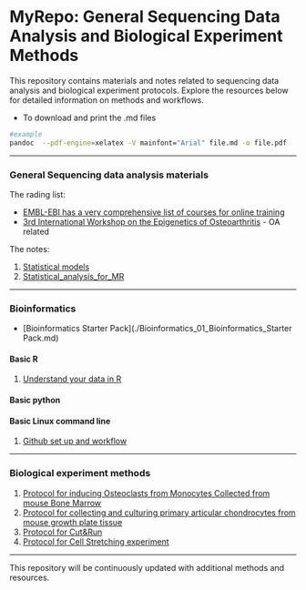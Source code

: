 # MyRepo: General Sequencing Data Analysis and Biological Experiment Methods

This repository contains materials and notes related to sequencing data analysis and biological experiment protocols. Explore the resources below for detailed information on methods and workflows.
* To download and print the .md files
```bash
#example
pandoc  --pdf-engine=xelatex -V mainfont="Arial" file.md -o file.pdf 
```
---

### General Sequencing data analysis materials 
The rading list:
* [EMBL-EBI has a very comprehensive list of courses for online training](https://www.ebi.ac.uk/training/on-demand)
* [3rd International Workshop on the Epigenetics of Osteoarthritis](https://www.epigeneticsoa.com/program) - OA related

The notes: 
1. [Statistical models](./Statistics_01_Statistical_models.md)
2. [Statistical_analysis_for_MR](./Statistics_02_Statistical_analysis_for_MR.md)

---
### Bioinformatics 

* [Bioinformatics Starter Pack](./Bioinformatics_01_Bioinformatics_Starter Pack.md)

#### Basic R  
1. [Understand your data in R](https://runuply.github.io/protocol_repo/r/r_basic_from_bbc_core.html)

#### Basic python

#### Basic Linux command line
1. [Github set up and workflow](./Linux_command_line_01_Git_setup.md)
---

### Biological experiment methods
1. [Protocol for inducing Osteoclasts from Monocytes Collected from mouse Bone Marrow](./Biological_experiment_01_BMDM_OC_differention.md)
2. [Protocol for collecting and culturing primary articular chondrocytes from mouse growth plate tissue](./Biological_experiment_02_Growth_plate_AC_isolation_culture.md)
3. [Protocol for Cut&Run](./Biological_experiment_03_cutrun.md)
4. [Protocol for Cell Stretching experiment](./Biological_experiment_04_STEX_Stretching.md)

---
This repository will be continuously updated with additional methods and resources.
